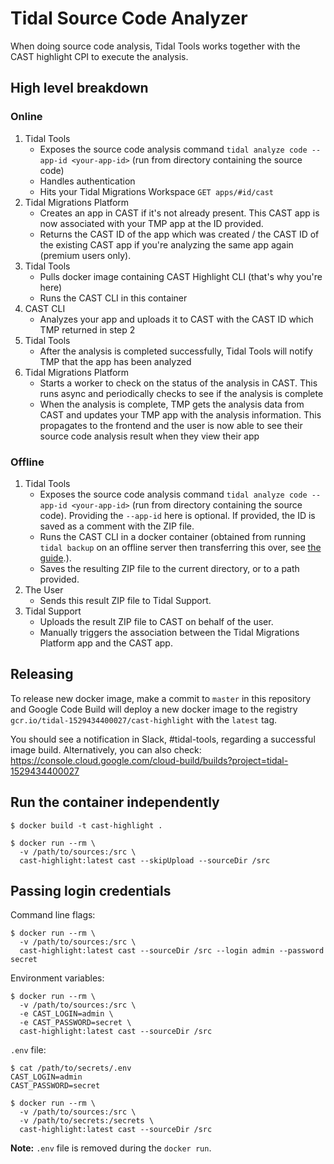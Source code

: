 # Tidal Source Code Analyzer

When doing source code analysis, Tidal Tools works together with the CAST highlight CPI to execute the analysis.

## High level breakdown

### Online

1. Tidal Tools
    - Exposes the source code analysis command `tidal analyze code --app-id <your-app-id>` (run from directory containing the source code)
    - Handles authentication
    - Hits your Tidal Migrations Workspace `GET apps/#id/cast`
2. Tidal Migrations Platform
    - Creates an app in CAST if it's not already present. This CAST app is now associated with your TMP app at the ID provided.
    - Returns the CAST ID of the app which was created / the CAST ID of the existing CAST app if you're analyzing the same app again (premium users only).
3. Tidal Tools
    - Pulls docker image containing CAST Highlight CLI (that's why you're here)
    - Runs the CAST CLI in this container
4. CAST CLI
    - Analyzes your app and uploads it to CAST with the CAST ID which TMP returned in step 2
5. Tidal Tools
    - After the analysis is completed successfully, Tidal Tools will notify TMP that the app has been analyzed
6. Tidal Migrations Platform
    - Starts a worker to check on the status of the analysis in CAST. This runs async and periodically checks to see if the analysis is complete
    - When the analysis is complete, TMP gets the analysis data from CAST and updates your TMP app with the analysis information. This propagates to the frontend and the user is now able to see their source code analysis result when they view their app

### Offline

1. Tidal Tools
    - Exposes the source code analysis command `tidal analyze code --app-id <your-app-id>` (run from directory containing the source code). Providing the `--app-id` here is optional. If provided, the ID is saved as a comment with the ZIP file.
    - Runs the CAST CLI in a docker container (obtained from running `tidal backup` on an offline server then transferring this over, see [the guide](https://guides.tidalmg.com/tidal-offline.html#create-the-tidal-tools-archive-file-for-offline-use).).
    - Saves the resulting ZIP file to the current directory, or to a path provided.
2. The User
    - Sends this result ZIP file to Tidal Support.
3. Tidal Support
    - Uploads the result ZIP file to CAST on behalf of the user.
    - Manually triggers the association between the Tidal Migrations Platform app and the CAST app. 

## Releasing

To release new docker image, make a commit to `master` in this repository and Google Code Build will deploy a new docker image to the registry `gcr.io/tidal-1529434400027/cast-highlight` with the `latest` tag.

You should see a notification in Slack, #tidal-tools, regarding a successful image build. Alternatively, you can also check: https://console.cloud.google.com/cloud-build/builds?project=tidal-1529434400027

## Run the container independently

```
$ docker build -t cast-highlight .

$ docker run --rm \
  -v /path/to/sources:/src \
  cast-highlight:latest cast --skipUpload --sourceDir /src 
```

## Passing login credentials

Command line flags:

```
$ docker run --rm \
  -v /path/to/sources:/src \
  cast-highlight:latest cast --sourceDir /src --login admin --password secret
```

Environment variables:

```
$ docker run --rm \
  -v /path/to/sources:/src \
  -e CAST_LOGIN=admin \
  -e CAST_PASSWORD=secret \
  cast-highlight:latest cast --sourceDir /src
```

`.env` file:

```
$ cat /path/to/secrets/.env
CAST_LOGIN=admin
CAST_PASSWORD=secret

$ docker run --rm \
  -v /path/to/sources:/src \
  -v /path/to/secrets:/secrets \
  cast-highlight:latest cast --sourceDir /src
```

**Note:** `.env` file is removed during the `docker run`.
